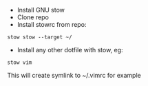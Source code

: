 * Install GNU stow
* Clone repo
* Install stowrc from repo:

```
stow stow --target ~/
```

* Install any other dotfile with stow, eg:

```
stow vim
```

This will create symlink to ~/.vimrc for example
